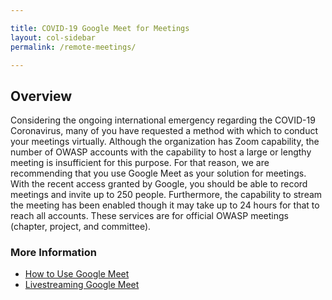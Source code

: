 ```yaml
---

title: COVID-19 Google Meet for Meetings
layout: col-sidebar
permalink: /remote-meetings/

---
```


## Overview
Considering the ongoing international emergency regarding the COVID-19 Coronavirus, many of you have requested a method with which to conduct your meetings virtually.  Although the organization has Zoom capability, the number of OWASP accounts with the capability to host a large or lengthy meeting is insufficient for this purpose.  For that reason, we are recommending that you use Google Meet as your solution for meetings.  With the recent access granted by Google, you should be able to record meetings and invite up to 250 people.  Furthermore, the capability to stream the meeting has been enabled though it may take up to 24 hours for that to reach all accounts.  These services are for official OWASP meetings (chapter, project, and committee).

### More Information 

- [How to Use Google Meet](https://support.google.com/a/users/answer/9300131)
- [Livestreaming Google Meet](https://support.google.com/meet/answer/9308630?co=GENIE.Platform%3DDesktop&hl=en)
